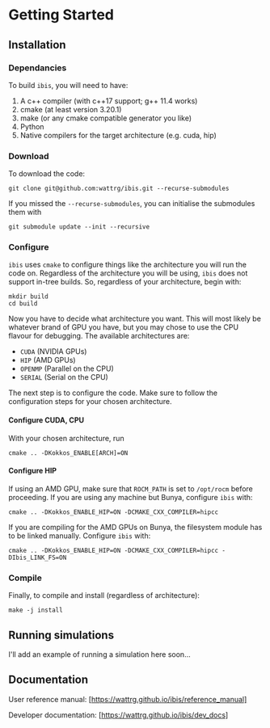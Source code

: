 # Getting Started
## Installation
### Dependancies
To build `ibis`, you will need to have:
  1. A c++ compiler (with c++17 support; g++ 11.4 works)
  2. cmake (at least version 3.20.1)
  3. make (or any cmake compatible generator you like)
  4. Python
  5. Native compilers for the target architecture (e.g. cuda, hip)

### Download
To download the code:
```
git clone git@github.com:wattrg/ibis.git --recurse-submodules
```
If you missed the `--recurse-submodules`, you can initialise the submodules them with

```
git submodule update --init --recursive
```

### Configure
`ibis` uses `cmake` to configure things like the architecture you will run the code on.
Regardless of the architecture you will be using, `ibis` does not support in-tree builds.
So, regardless of your architecture, begin with:
```
mkdir build
cd build
```

Now you have to decide what architecture you want. 
This will most likely be whatever brand of GPU you have, but you may chose to use the CPU flavour for debugging.
The available architectures are:
  + `CUDA` (NVIDIA GPUs)
  + `HIP` (AMD GPUs)
  + `OPENMP` (Parallel on the CPU)
  + `SERIAL` (Serial on the CPU)

The next step is to configure the code.
Make sure to follow the configuration steps for your chosen architecture.

#### Configure CUDA, CPU
With your chosen architecture, run
```
cmake .. -DKokkos_ENABLE[ARCH]=ON
```

#### Configure HIP
If using an AMD GPU, make sure that `ROCM_PATH` is set to `/opt/rocm` before proceeding.
If you are using any machine but Bunya, configure `ibis` with:
```
cmake .. -DKokkos_ENABLE_HIP=ON -DCMAKE_CXX_COMPILER=hipcc
```
If you are compiling for the AMD GPUs on Bunya, the filesystem module has to be linked manually.
Configure `ibis` with:
```
cmake .. -DKokkos_ENABLE_HIP=ON -DCMAKE_CXX_COMPILER=hipcc -DIbis_LINK_FS=ON
```

### Compile
Finally, to compile and install (regardless of architecture):
```
make -j install
```

## Running simulations
I'll add an example of running a simulation here soon...

## Documentation
User reference manual: [https://wattrg.github.io/ibis/reference_manual]

Developer documentation: [https://wattrg.github.io/ibis/dev_docs]

